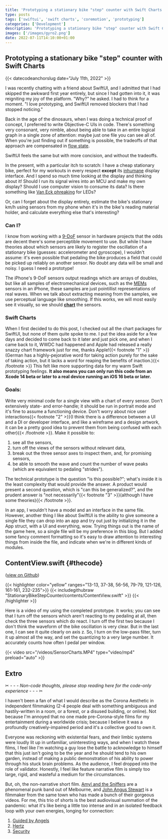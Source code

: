 ```yaml
---
title: 'Prototyping a stationary bike "step" counter with Swift Charts'
type: posts
tags: ['swiftui', 'swift charts', 'coremotion', 'prototyping']
categories: ['Development']
description: 'Prototyping a stationary bike "step" counter with Swift Charts'
images: ['/images/gyro2.png']
date: 2022-07-11T14:10:00+01:00
---
```


## Prototyping a stationary bike "step" counter with Swift Charts
{{< datecodeanchorslug date="July 11th, 2022" >}}

I was recently chatting with a friend about SwiftUI, and I admitted that I had skipped the awkward first year entirely, but since I had gotten into it, it was reigniting my joy of the platform. "Why?" he asked. I had to think for a moment. "I love prototyping, and SwiftUI removed blockers that I had stopped noticing."

Back in the age of the dinosaurs, when I was doing a technical proof of concept, I preferred to write Objective-C UIs in code. There's something very consonant, very nimble, about being able to take in an entire logical graph in a single zone of attention: maybe just one file you can see all of. When you're just finding out if something is possible, the tradeoffs of that approach are compensated in [flow state](https://en.wikipedia.org/wiki/Flow_(psychology)).

SwiftUI feels the same but with more concision, and without the tradeoffs.

In the present, with a particular itch to scratch: I have a cheap stationary bike, perfect for my workouts in every respect **except** its [inhumane](https://dl.acm.org/doi/10.5555/333103) display interface. And I spend so much time looking at the display and thinking about it! Should I run its signal wires into an MCU and make my own display? Should I use computer vision to consume its data? Is there something like [Van Eck phreaking](https://en.wikipedia.org/wiki/Van_Eck_phreaking) for LEDs? 

Or, can I forget about the display entirely, estimate the bike's stationary km/h using sensors from my phone when it's in the bike's reading material holder, and calculate everything else that's interesting? 

### Can I?

I know from working with a [9-DoF](https://embeddedcomputing.com/technology/analog-and-power/basics-of-6dof-and-9dof-sensor-fusion) sensor in hardware projects that the odds are decent there's some perceptible movement to use. But while I have theories about which sensors are likely to register the oscillation of a stationary bike (guesses: accelerometer and gyroscope), I wouldn't assume: it's even possible that pedaling the bike produces a field that could be picked up reliably on another sensor. No doubt any data will be small and noisy. I guess I need a prototype!

The iPhone's 9-DoF sensors output readings which are arrays of doubles, but like all samples of electromechanical devices, such as the [MEMs](https://en.wikipedia.org/wiki/Microelectromechanical_systems) sensors in an iPhone, these samples are just pointillist representations of real waves. When we talk about extracting meaning from the samples, we use perceptual language like smoothing. If this works, we will most easily see it visually, so we should [**chart**](https://developer.apple.com/documentation/Charts) the sensors.

### Swift Charts

When I first decided to do this post, I checked out all the chart packages for SwiftUI, but none of them quite spoke to me. I put the idea aside for a few days and decided to come back to it later and just pick one, and when I came back to it, WWDC had happened and Apple had released a really snazzy chart framework just for me, thanks Apple!{{< footnote "1" >}}(German has a highly-pejorative word for taking action purely for the sake of taking action, but it lacks a word for reaping the benefits of inaction.){{< /footnote >}} This felt like more supporting data for my warm Swift prototyping feelings. **It also means you can only run this code from an Xcode 14 beta or later to a real device running an iOS 16 beta or later.**

### Goals:

Write very minimal code for a single view with a chart of every sensor. Don't extensively state- and error-handle; it should be run in portrait mode and it's fine to assume a functioning device. Don't worry about nice user interactions{{< footnote "2" >}}(I think there is a difference between a UI and a DI or developer interface, and like a wireframe and a design artwork, it can be a pretty good idea to prevent them from being confused with each other){{< /footnote >}}. Make it possible to:

1. see all the sensors, 
2. turn off the views of the sensors without relevant data, 
3. break out the three sensor axes to inspect them, and, for promising sensors,
4. be able to smooth the wave and count the number of wave peaks (which are equivalent to pedaling "strides").

The technical prototype is the question "is this possible?"; what's inside it is the least complexity that would provide the answer. A product would present a second question, which is "can this be generalized?", and the prudent answer is "not necessarily"{{< footnote "3" >}}(although I have some theories){{< /footnote >}}.

In an app, I wouldn't have a model and an interface in the same file. However, another thing I like about SwiftUI is the ability to give someone a single file they can drop into an app and try out just by initializing it in the App struct, with a UI and everything, wow. Trying things out is the name of the game here, so a single file will be my preference in this blog. But I added some fancy comment formatting so it's easy to draw attention to interesting things from inside the file, and indicate when we're in different kinds of modules.

## ContentView.swift {#thecode}

([view on Github](https://github.com/Halle/StationaryBikeStepCounter/blob/main/ContentView.swift)) 

{{< highlighter color="yellow" ranges="13-13, 37-38, 56-56, 79-79, 121-126, 161-161, 232-235">}}
{{<  includegithubraw "StationaryBikeStepCounter/contents/ContentView.swift" >}}
{{< /highlighter >}}



Here is a video of my using the completed prototype. It works; you can see that I turn off the sensors which aren't reacting to my pedaling at all, then check the three sensors which do react. I turn off the first two because I don't think the waveform of the bike oscillation is very clear. But in the last one, I can see it quite clearly on axis z. So, I turn on the low-pass filter, turn it up almost all the way, and set the quantizing to a very large number. It accurately counts how often I pedal per window.

{{< video src="/videos/SensorCharts.MP4" type="video/mp4" preload="auto" >}}

## Extro

✂ - - - *Non-code thoughts, please stop reading here for the code-only experience* - - - ✂

I haven't been a fan of what I would describe as the Corona Aesthetic in independent filmmaking (2-4 people deal with something ambiguous and hastily-written in a room, or a forest, or a disused building, or online). Not because I'm annoyed that no one made pre-Corona-style films for my entertainment during a worldwide crisis; because I believe it was a profoundly creatively-impaired period and it's a collective good to own it.

Everyone was reckoning with existential fears, and their limbic systems were loudly lit up in unfamiliar, uninteresting ways, and when I watch these films, I feel like I'm watching a guy lose the battle to acknowledge to himself that this just isn't going to be the year and he should tend to his own garden, instead of making a public demonstration of his ability to power through his stuck brain problems. As the audience, I feel dropped into the role of validator. Honestly, I feel like feature narrative film is simply too large, rigid, and wasteful a medium for the circumstances.

But, oh, the non-narrative short film. [Amyl and the Sniffers](https://www.amylandthesniffers.com) are a phenomenal punk band out of Melbourne, and [John Angus Stewart](http://www.johnangusstewart.com/info/) is a filmmaker from the same town who has made a bunch of their gorgeous videos. For me, this trio of shorts is the best audiovisual summation of the pandemic: what it's like being a little too intense and in an isolated feedback loop with your own energies, longing for connection:

1. [Guided by Angels](https://www.youtube.com/watch?v=Z--D1flPLnk)
2. [Hertz](https://www.youtube.com/watch?v=zb5Ja6V4OeY)
3. [Security](https://www.youtube.com/watch?v=Z--D1flPLnk)
